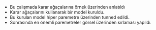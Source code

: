 - Bu çalışmada karar ağaçalarına örnek üzerinden anlatıldı
- Karar ağaçalarını kullanarak bir model kuruldu.
- Bu kurulan model hiper paremetre üzerinden tunned edildi.
- Sonrasında en önemli paremetreler görsel üzerinden sırlaması yapıldı.
